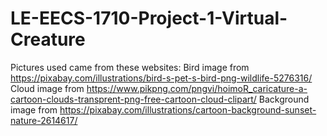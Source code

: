 # LE-EECS-1710-Project-1-Virtual-Creature
Pictures used came from these websites:
Bird image from https://pixabay.com/illustrations/bird-s-pet-s-bird-png-wildlife-5276316/
Cloud image from https://www.pikpng.com/pngvi/hoimoR_caricature-a-cartoon-clouds-transprent-png-free-cartoon-cloud-clipart/
Background image from https://pixabay.com/illustrations/cartoon-background-sunset-nature-2614617/
